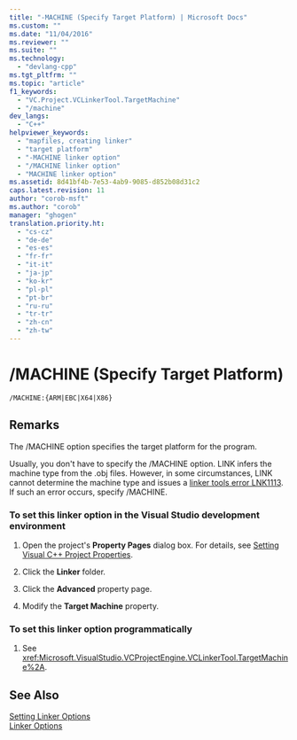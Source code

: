 ```yaml
---
title: "-MACHINE (Specify Target Platform) | Microsoft Docs"
ms.custom: ""
ms.date: "11/04/2016"
ms.reviewer: ""
ms.suite: ""
ms.technology: 
  - "devlang-cpp"
ms.tgt_pltfrm: ""
ms.topic: "article"
f1_keywords: 
  - "VC.Project.VCLinkerTool.TargetMachine"
  - "/machine"
dev_langs: 
  - "C++"
helpviewer_keywords: 
  - "mapfiles, creating linker"
  - "target platform"
  - "-MACHINE linker option"
  - "/MACHINE linker option"
  - "MACHINE linker option"
ms.assetid: 8d41bf4b-7e53-4ab9-9085-d852b08d31c2
caps.latest.revision: 11
author: "corob-msft"
ms.author: "corob"
manager: "ghogen"
translation.priority.ht: 
  - "cs-cz"
  - "de-de"
  - "es-es"
  - "fr-fr"
  - "it-it"
  - "ja-jp"
  - "ko-kr"
  - "pl-pl"
  - "pt-br"
  - "ru-ru"
  - "tr-tr"
  - "zh-cn"
  - "zh-tw"
---
```

# /MACHINE (Specify Target Platform)
```  
/MACHINE:{ARM|EBC|X64|X86}  
```  
  
## Remarks  
 The /MACHINE option specifies the target platform for the program.  
  
 Usually, you don't have to specify the /MACHINE option. LINK infers the machine type from the .obj files. However, in some circumstances, LINK cannot determine the machine type and issues a [linker tools error LNK1113](../../error-messages/tool-errors/linker-tools-error-lnk1113.md). If such an error occurs, specify /MACHINE.  
  
### To set this linker option in the Visual Studio development environment  
  
1.  Open the project's **Property Pages** dialog box. For details, see [Setting Visual C++ Project Properties](../../ide/working-with-project-properties.md).  
  
2.  Click the **Linker** folder.  
  
3.  Click the **Advanced** property page.  
  
4.  Modify the **Target Machine** property.  
  
### To set this linker option programmatically  
  
1.  See <xref:Microsoft.VisualStudio.VCProjectEngine.VCLinkerTool.TargetMachine%2A>.  
  
## See Also  
 [Setting Linker Options](../../build/reference/setting-linker-options.md)   
 [Linker Options](../../build/reference/linker-options.md)